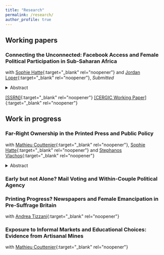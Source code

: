 ```yaml
---
title: "Research"
permalink: /research/
author_profile: true
---
```


## Working papers 

### Connecting the Unconnected: Facebook Access and Female Political Participation in Sub-Saharan Africa
with [Sophie Hatte][hatte_link]{:target="_blank" rel="noopener"} and [Jordan Loper][loper_link]{:target="_blank" rel="noopener"}, *Submitted* 

<style>
  .line-break {
    margin-bottom: 0.2px; /* Adjust the value to control the size of the space after the line break */
  }
</style>
<details>
<summary>Abstract </summary>
<div style="text-align: justify">
<small>
Can social media help promote female access to political positions? Using data from 8,814 parliamentary races across 17 sub-Saharan African countries, we explore this question in a context of significant political underrepresentation of women and rising Facebook penetration over the past decade. We leverage the staggered introduction of Facebook's Free Basics--i.e., free access to Facebook through partner mobile operators--across constituencies and time, documenting the success of this connectivity shock and its subsequent effect on female political representation. We find that the availability of Facebook's Free Basics significantly increases the election of female candidates, but only after one electoral cycle. This effect is driven by female candidates endorsed by established political parties and running for the first time. Uncovering the underlying mechanisms, we document a large, positive relationship between social media use and egalitarian gender norms, particularly regarding women in politics. Examining users' online network structures, we show that this association is driven by exposure to diverse and progressive content, and that such online connections are key to Free Basics' electoral impact. Finally, we find that Free Basics' effect is contingent on the presence of fair elections but is amplified where traditional press freedom is limited </small> <br><br>

</div>
</details>

[\[SSRN\]][HLT_ssrn]{:target="_blank" rel="noopener"} [\[CERGIC Working Paper\]][HLT_cergic]{:target="_blank" rel="noopener"} 


## Work in progress

### Far-Right Ownership in the Printed Press and Public Policy
with [Mathieu Couttenier][couttenier_link]{:target="_blank" rel="noopener"}, [Sophie Hatte][hatte_link]{:target="_blank" rel="noopener"} and [Stephanos Vlachos][vlachos_link]{:target="_blank" rel="noopener"}

<style>
  .line-break {
    margin-bottom: 0.2px; /* Adjust the value to control the size of the space after the line break */
  }
</style>
<details>
<summary>Abstract </summary>
<div style="text-align: justify">
<small>
Newspapers shape the beliefs and attitudes of citizens, creating room for politicians to extract a large political dividend of controlling the press.  By studying the take-over of one of the most important newspapers in Switzerland (the <i>Bazler Zeitung</i>) in 2010 by a prominent figure of the Swiss right-wing populist party (Swiss People’s Party, SVP), we estimate how politically motivated ownership in the media industry affects preferences towards public policy. By collecting the universe of news articles published in German-speaking Switzerland since 2006 by 7 leading daily newspapers, we show that, following the take-over, the editorial-line of the <i>Bazler Zeitung</i> converged towards the platform of the SVP. This convergence is particularly strong in weeks preceding important electoral events. In addition, we document endogenous responses in content production by the <i>Bazler Zeitung</i>’s competitors. Leveraging Switzerland’s referendum system on public policy issues, we measure alignment with political parties on policy preferences at the municipality level for 145 referendums over the 2002-2023 period. We show that the take-over significantly increased turnout and alignment with the SVP in municipalities where the <i>Bazler Zeitung</i> was circulating prior to it. </small> <br><br>
</div>
</details>

### Early but not Alone? Mail Voting and Within-Couple Political Agency 


### Printing Progress? Newspapers and Female Emancipation in Pre-Suffrage Britain
with [Andrea Tizzani][tizzani_link]{:target="_blank" rel="noopener"}

### Exposure to Informal Markets and Educational Choices: Evidence from Artisanal Mines
with [Mathieu Couttenier][couttenier_link]{:target="_blank" rel="noopener"}


[//]: # (Paper links)
[HLT_ssrn]: https://papers.ssrn.com/sol3/papers.cfm?abstract_id=5176903
[HLT_cergic]: https://hal.science/hal-04988949

[//]: # (Co-authors)
[hatte_link]: https://sites.google.com/site/sophiehatte/
[couttenier_link]: https://sites.google.com/site/coutteniermathieu/home
[loper_link]: https://sites.google.com/view/jordanloper/home
[vlachos_link]: https://www.stephanosvlachos.com/
[tizzani_link]: https://www.andreatizzani.com/
